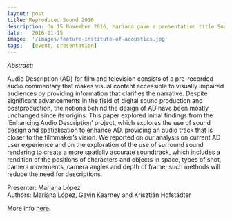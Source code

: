```yaml
---
layout: post
title: Reproduced Sound 2016
description: On 15 November 2016, Mariana gave a presentation title Sound Design, Spatialisation and Accessibility in Film and Television at the Reproduced Sound 2016 – Sound with Pictures - Time is of Essence Conference. The event was held in Holiday Inn, Southampton.
date:   2016-11-15 
image:  '/images/feature-institute-of-acoustics.jpg'
tags:   [event, presentation]
---
```


<!-- todo
- get in touch with organisers for images in the pdf
-->

*Abstract:*

Audio Description (AD) for film and television consists of a pre-recorded audio commentary that makes visual content accessible to visually impaired audiences by providing information that clarifies the narrative. Despite significant advancements in the field of digital sound production and postproduction, the notions behind the design of AD have been mostly unchanged since its origins. This paper explored initial findings from the ‘Enhancing Audio Description’ project, which explores the use of sound design and spatialisation to enhance AD, providing an audio track that is closer to the filmmaker’s vision. We reported on our analysis on current AD user experience and on the exploration of the use of surround sound rendering to create a more spatially accurate soundtrack, which includes a rendition of the positions of characters and objects in space, types of shot, camera movements, camera angles and depth of frame; such methods will reduce the need for descriptions.

Presenter: Mariana López  
Authors: Mariana López, Gavin Kearney and Krisztián Hofstädter

More info [here](https://reproducedsound.co.uk/).